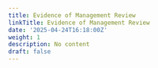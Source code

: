 ```yaml
---
title: Evidence of Management Review
linkTitle: Evidence of Management Review
date: '2025-04-24T16:18:00Z'
weight: 1
description: No content
draft: false
---
```



